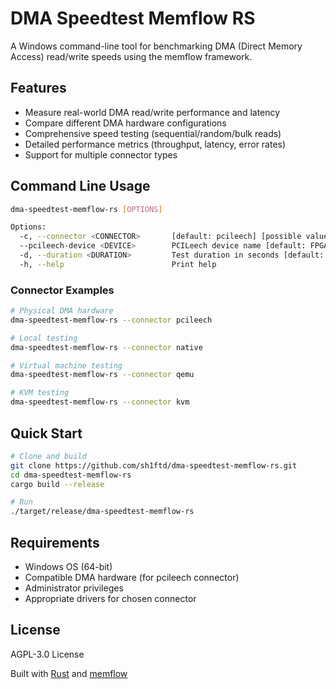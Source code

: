 # DMA Speedtest Memflow RS

A Windows command-line tool for benchmarking DMA (Direct Memory Access) read/write speeds using the memflow framework.

## Features

- Measure real-world DMA read/write performance and latency
- Compare different DMA hardware configurations
- Comprehensive speed testing (sequential/random/bulk reads)
- Detailed performance metrics (throughput, latency, error rates)
- Support for multiple connector types

## Command Line Usage

```bash
dma-speedtest-memflow-rs [OPTIONS]

Options:
  -c, --connector <CONNECTOR>       [default: pcileech] [possible values: pcileech, native, qemu, kvm]
  --pcileech-device <DEVICE>        PCILeech device name [default: FPGA]
  -d, --duration <DURATION>         Test duration in seconds [default: 5]
  -h, --help                        Print help
```

### Connector Examples

```bash
# Physical DMA hardware
dma-speedtest-memflow-rs --connector pcileech

# Local testing
dma-speedtest-memflow-rs --connector native

# Virtual machine testing
dma-speedtest-memflow-rs --connector qemu

# KVM testing
dma-speedtest-memflow-rs --connector kvm
```

## Quick Start

```bash
# Clone and build
git clone https://github.com/sh1ftd/dma-speedtest-memflow-rs.git
cd dma-speedtest-memflow-rs
cargo build --release

# Run
./target/release/dma-speedtest-memflow-rs
```

## Requirements

- Windows OS (64-bit)
- Compatible DMA hardware (for pcileech connector)
- Administrator privileges
- Appropriate drivers for chosen connector

## License

AGPL-3.0 License

Built with [Rust](https://www.rust-lang.org/) and [memflow](https://github.com/memflow/memflow)
